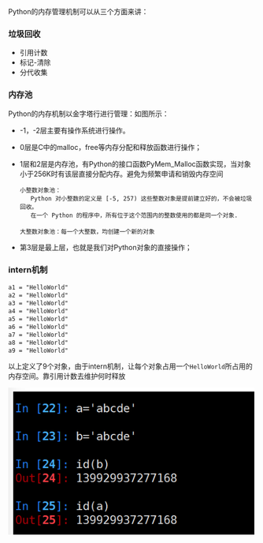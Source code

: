 Python的内存管理机制可以从三个方面来讲：

### 垃圾回收

* 引用计数
* 标记-清除
* 分代收集

### 内存池

Python的内存机制以金字塔行进行管理：如图所示：

* -1，-2层主要有操作系统进行操作。

* 0层是C中的malloc，free等内存分配和释放函数进行操作；

* 1层和2层是内存池，有Python的接口函数PyMem\_Malloc函数实现，当对象小于256K时有该层直接分配内存。避免为频繁申请和销毁内存空间

  ```
  小整数对象池：
     Python 对小整数的定义是 [-5, 257) 这些整数对象是提前建立好的，不会被垃圾回收。
     在一个 Python 的程序中，所有位于这个范围内的整数使用的都是同一个对象.

  大整数对象池：每一个大整数，均创建一个新的对象
  ```

* 第3层是最上层，也就是我们对Python对象的直接操作；

### intern机制

```
a1 = "HelloWorld"
a2 = "HelloWorld"
a3 = "HelloWorld"
a4 = "HelloWorld"
a5 = "HelloWorld"
a6 = "HelloWorld"
a7 = "HelloWorld"
a8 = "HelloWorld"
a9 = "HelloWorld"
```

以上定义了9个对象，由于intern机制，让每个对象占用一个`HelloWorld`所占用的内存空间。靠引用计数去维护何时释放

![](/assets/Snip20180226_2.png)

